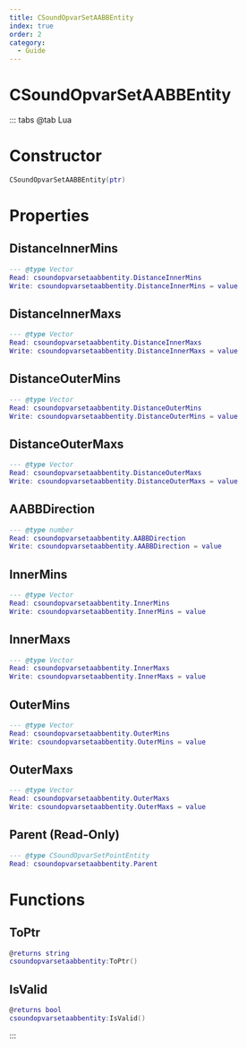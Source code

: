 ```yaml
---
title: CSoundOpvarSetAABBEntity
index: true
order: 2
category:
  - Guide
---
```


# CSoundOpvarSetAABBEntity

::: tabs
@tab Lua
# Constructor
```lua
CSoundOpvarSetAABBEntity(ptr)
```
# Properties
## DistanceInnerMins 
```lua
--- @type Vector
Read: csoundopvarsetaabbentity.DistanceInnerMins
Write: csoundopvarsetaabbentity.DistanceInnerMins = value
```
## DistanceInnerMaxs 
```lua
--- @type Vector
Read: csoundopvarsetaabbentity.DistanceInnerMaxs
Write: csoundopvarsetaabbentity.DistanceInnerMaxs = value
```
## DistanceOuterMins 
```lua
--- @type Vector
Read: csoundopvarsetaabbentity.DistanceOuterMins
Write: csoundopvarsetaabbentity.DistanceOuterMins = value
```
## DistanceOuterMaxs 
```lua
--- @type Vector
Read: csoundopvarsetaabbentity.DistanceOuterMaxs
Write: csoundopvarsetaabbentity.DistanceOuterMaxs = value
```
## AABBDirection 
```lua
--- @type number
Read: csoundopvarsetaabbentity.AABBDirection
Write: csoundopvarsetaabbentity.AABBDirection = value
```
## InnerMins 
```lua
--- @type Vector
Read: csoundopvarsetaabbentity.InnerMins
Write: csoundopvarsetaabbentity.InnerMins = value
```
## InnerMaxs 
```lua
--- @type Vector
Read: csoundopvarsetaabbentity.InnerMaxs
Write: csoundopvarsetaabbentity.InnerMaxs = value
```
## OuterMins 
```lua
--- @type Vector
Read: csoundopvarsetaabbentity.OuterMins
Write: csoundopvarsetaabbentity.OuterMins = value
```
## OuterMaxs 
```lua
--- @type Vector
Read: csoundopvarsetaabbentity.OuterMaxs
Write: csoundopvarsetaabbentity.OuterMaxs = value
```
## Parent (Read-Only)
```lua
--- @type CSoundOpvarSetPointEntity
Read: csoundopvarsetaabbentity.Parent
```
# Functions
## ToPtr
```lua
@returns string
csoundopvarsetaabbentity:ToPtr()
```
## IsValid
```lua
@returns bool
csoundopvarsetaabbentity:IsValid()
```

:::